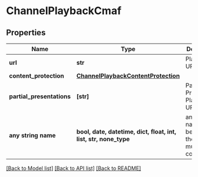 # ChannelPlaybackCmaf


## Properties
Name | Type | Description | Notes
------------ | ------------- | ------------- | -------------
**url** | **str** | Playback URL | 
**content_protection** | [**ChannelPlaybackContentProtection**](ChannelPlaybackContentProtection.md) |  | [optional] 
**partial_presentations** | **[str]** | Partial Presentation Playback URLs | [optional] 
**any string name** | **bool, date, datetime, dict, float, int, list, str, none_type** | any string name can be used but the value must be the correct type | [optional]

[[Back to Model list]](../README.md#documentation-for-models) [[Back to API list]](../README.md#documentation-for-api-endpoints) [[Back to README]](../README.md)


